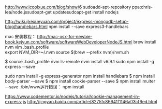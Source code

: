 http://www.icoolxue.com/blog/show/6
sudoadd-apt-repository ppa:chris-lea/node.jssudoapt-get updatesudoapt-get install nodejs

http://wiki.jikexueyuan.com/project/express-mongodb-setup-blog/handlebars.html
npm  install --save express3-handlebars

mac 安装教程：
http://mac-osx-for-newbie-book.kejyun.com/software/softwareWebDeveloperNodeJS.html
brew install nvm
vim .bash_profile  
export NVM_DIR=~/.nvm
source $(brew --prefix nvm)/nvm.sh

$ source .bash_profile
nvm ls-remote
nvm install v6.9.1
sudo npm install -g express --save

sudo npm install -g express-generator
npm install handlebars
$ npm install body-parser --save
$ npm install cookie-parser --save
$ npm install multer --save
./bin/www运行错误：
npm install

https://www.codementor.io/nodejs/tutorial/cookie-management-in-express-js
http://jingyan.baidu.com/article/8275fc86641f1146a03cf6ed.html
